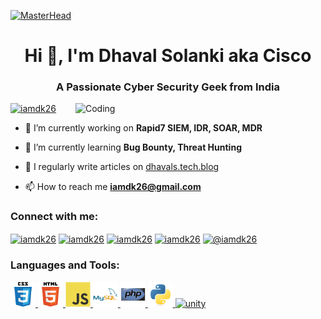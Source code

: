 [![MasterHead](https://media1.giphy.com/media/RbDKaczqWovIugyJmW/giphy.gif)](https://dhavals.tech.blog)
<h1 align="center">Hi 👋, I'm Dhaval Solanki aka Cisco</h1>
<h3 align="center">A Passionate Cyber Security Geek from India</h3>
<img align="right" alt="Coding" width="400" src="https://cdn.dribbble.com/users/1162077/screenshots/3848914/programmer.gif">

<p align="left"> <a href="https://twitter.com/iamdk26" target="blank"><img src="https://img.shields.io/twitter/follow/iamdk26?logo=twitter&style=for-the-badge" alt="iamdk26" /></a> </p>

- 🔭 I’m currently working on **Rapid7 SIEM, IDR, SOAR, MDR**

- 🌱 I’m currently learning **Bug Bounty, Threat Hunting**

- 📝 I regularly write articles on [dhavals.tech.blog](dhavals.tech.blog)

- 📫 How to reach me **iamdk26@gmail.com**

<h3 align="left">Connect with me:</h3>
<p align="left">
<a href="https://twitter.com/iamdk26" target="blank"><img align="center" src="https://raw.githubusercontent.com/rahuldkjain/github-profile-readme-generator/master/src/images/icons/Social/twitter.svg" alt="iamdk26" height="30" width="40" /></a>
<a href="https://linkedin.com/in/iamdk26" target="blank"><img align="center" src="https://raw.githubusercontent.com/rahuldkjain/github-profile-readme-generator/master/src/images/icons/Social/linked-in-alt.svg" alt="iamdk26" height="30" width="40" /></a>
<a href="https://fb.com/iamdk26" target="blank"><img align="center" src="https://raw.githubusercontent.com/rahuldkjain/github-profile-readme-generator/master/src/images/icons/Social/facebook.svg" alt="iamdk26" height="30" width="40" /></a>
<a href="https://instagram.com/iamdk26" target="blank"><img align="center" src="https://raw.githubusercontent.com/rahuldkjain/github-profile-readme-generator/master/src/images/icons/Social/instagram.svg" alt="iamdk26" height="30" width="40" /></a>
<a href="https://medium.com/@iamdk26" target="blank"><img align="center" src="https://raw.githubusercontent.com/rahuldkjain/github-profile-readme-generator/master/src/images/icons/Social/medium.svg" alt="@iamdk26" height="30" width="40" /></a>
</p>

<h3 align="left">Languages and Tools:</h3>
<p align="left"> <a href="https://www.w3schools.com/css/" target="_blank" rel="noreferrer"> <img src="https://raw.githubusercontent.com/devicons/devicon/master/icons/css3/css3-original-wordmark.svg" alt="css3" width="40" height="40"/> </a> <a href="https://www.w3.org/html/" target="_blank" rel="noreferrer"> <img src="https://raw.githubusercontent.com/devicons/devicon/master/icons/html5/html5-original-wordmark.svg" alt="html5" width="40" height="40"/> </a> <a href="https://developer.mozilla.org/en-US/docs/Web/JavaScript" target="_blank" rel="noreferrer"> <img src="https://raw.githubusercontent.com/devicons/devicon/master/icons/javascript/javascript-original.svg" alt="javascript" width="40" height="40"/> </a> <a href="https://www.mysql.com/" target="_blank" rel="noreferrer"> <img src="https://raw.githubusercontent.com/devicons/devicon/master/icons/mysql/mysql-original-wordmark.svg" alt="mysql" width="40" height="40"/> </a> <a href="https://www.php.net" target="_blank" rel="noreferrer"> <img src="https://raw.githubusercontent.com/devicons/devicon/master/icons/php/php-original.svg" alt="php" width="40" height="40"/> </a> <a href="https://www.python.org" target="_blank" rel="noreferrer"> <img src="https://raw.githubusercontent.com/devicons/devicon/master/icons/python/python-original.svg" alt="python" width="40" height="40"/> </a> <a href="https://unity.com/" target="_blank" rel="noreferrer"> <img src="https://www.vectorlogo.zone/logos/unity3d/unity3d-icon.svg" alt="unity" width="40" height="40"/> </a> </p>
